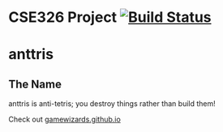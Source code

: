 CSE326 Project [![Build Status](https://travis-ci.org/GameWizards/anttris.svg?branch=unify)](https://travis-ci.org/GameWizards/anttris)
=======

# anttris

## The Name
anttris is anti-tetris; you destroy things rather than build them! 

Check out [gamewizards.github.io](http://gamewizards.github.io)
